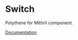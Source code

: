 # Switch

Polythene for Mithril component.

[Documentation](https://github.com/ArthurClemens/polythene/tree/master/docs/components/mithril/switch.md)
